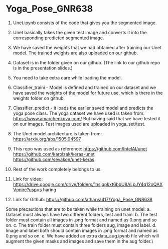 # Yoga_Pose_GNR638

1. Unet.ipynb consists of the code that gives you the segmented image.

2. Unet basically takes the given test image and converts it into the corresponding
predicted segmented image.

3. We have saved the weights that we had obtained after training our Unet model. The
trained weights are also uploaded on our github.

4. Dataset is in the folder given on our github. (The link to our github repo is in the
presentation slides.)

5. You need to take extra care while loading the model.

6. Classifier_traini - Model is defined and trained on our dataset and we have saved the
weights of the model for future use, which is there in the weights folder on github.

7. Classifier_predict - it loads the earlier saved model and predicts the yoga pose class.
The yoga dataset we have used is taken from: https://www.amarchenkova.com/
But having said that we have tested it on our images. Test images used are uploaded in yoga_set/test.

8. The Unet model architecture is taken from: https://arxiv.org/abs/1505.04597

9. This repo was used as reference:
https://github.com/IntelAI/unet
https://github.com/karolzak/keras-unet
https://github.com/sevakon/unet-keras

10. Rest of the work completely belongs to us.

11. Link for video:
https://drive.google.com/drive/folders/1nsjqpkxt6bbU8ALpJY4q12oQAXVpnire?usp=s
haring

12. Link for Github: https://github.com/atharva417/Yoga_Pose_GNR638

Some precautions that are to be taken while training on unet model:
a. Dataset must always have two different folders, test and train.
b. The test folder must contain all images in .png format and named as 0.png and so
on.
c. The train folder must contain three folders aug, image and label.
d. Image and label both should contain images in .png format and named as 0.png and
so on.
e. We have added an extra data_aug.ipynb file which will augment the given masks and
images and save them in the aug folder.\
